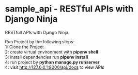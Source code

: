 # sample_api -  RESTful APIs with Django Ninja
RESTfull APIs with Django Ninja

Run Project by the following steps:<br>
1: Clone the Project<br>
2: create virtual environment with <b>pipenv shell</b><br>
3: install dependencies run <b>pipenv install </b><br>
4: run project by <b>python manage.py runserver</b><br>
4: visit http://127.0.0.1:8000/api/docs to view APIs
